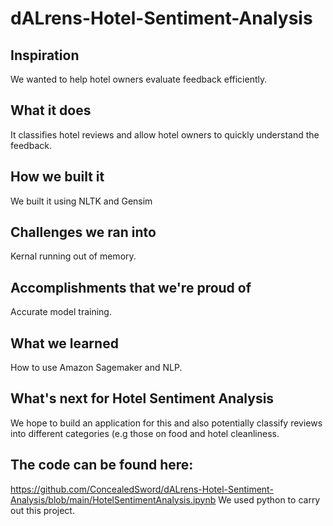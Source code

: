 # dALrens-Hotel-Sentiment-Analysis

## Inspiration
We wanted to help hotel owners evaluate feedback efficiently.
## What it does
It classifies hotel reviews and allow hotel owners to quickly understand the feedback.
## How we built it
We built it using NLTK and Gensim
## Challenges we ran into
Kernal running out of memory.
## Accomplishments that we're proud of
Accurate model training.
## What we learned
How to use Amazon Sagemaker and NLP.
## What's next for Hotel Sentiment Analysis
We hope to build an application for this and also potentially classify reviews into different categories (e.g those on food and hotel cleanliness.

## The code can be found here: 
https://github.com/ConcealedSword/dALrens-Hotel-Sentiment-Analysis/blob/main/HotelSentimentAnalysis.ipynb
We used python to carry out this project.
